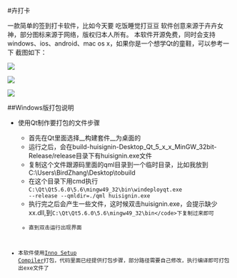 #卉打卡

一款简单的签到打卡软件，比如今天要 吃饭睡觉打豆豆
软件创意来源于卉卉女神，部分图标来源于网络，版权归本人所有。
本软件开源免费，同时会支持windows、ios、android、mac os x，如果你是一个想学Qt的童鞋，可以参考一下
截图如下：


![](http://ww1.sinaimg.cn/mw690/77687413gw1f2jzk3q5twj20f00qoq4k.jpg)

![](http://ww4.sinaimg.cn/mw690/77687413gw1f2jzk5b207j20f00qot9c.jpg)

![](http://ww3.sinaimg.cn/mw690/77687413gw1f2jzk6e6wqj20f00qojsx.jpg)




##Windows版打包说明

* 使用Qt制作要打包的文件步骤
    * 首先在Qt里面选择__构建套件__为桌面的
    * 运行之后，会在build-huisignin-Desktop_Qt_5_x_x_MinGW_32bit-Release/release目录下有huisignin.exe文件
    * 复制这个文件跟源码里面的qml目录到一个临时目录，比如我放到C:\Users\BirdZhang\Desktop\tobuild
    * 在这个目录下用cmd执行<code>C:\Qt\Qt5.6.0\5.6\mingw49_32\bin\windeployqt.exe --release --qmldir=./qml huisignin.exe</code>
    * 执行完之后会产生一些文件，这时候双击huisignin.exe，会提示缺少xx.dll,到<code>C:\Qt\Qt5.6.0\5.6\mingw49_32\bin\</code>下复制过来即可
    * 直到双击运行出现界面
    
* 本软件使用[Inno Setup Compiler](http://www.jrsoftware.org/download.php/is.exe)打包，代码里面已经提供打包步骤，部分路径需要自己修改，执行编译即可打包出exe文件了
